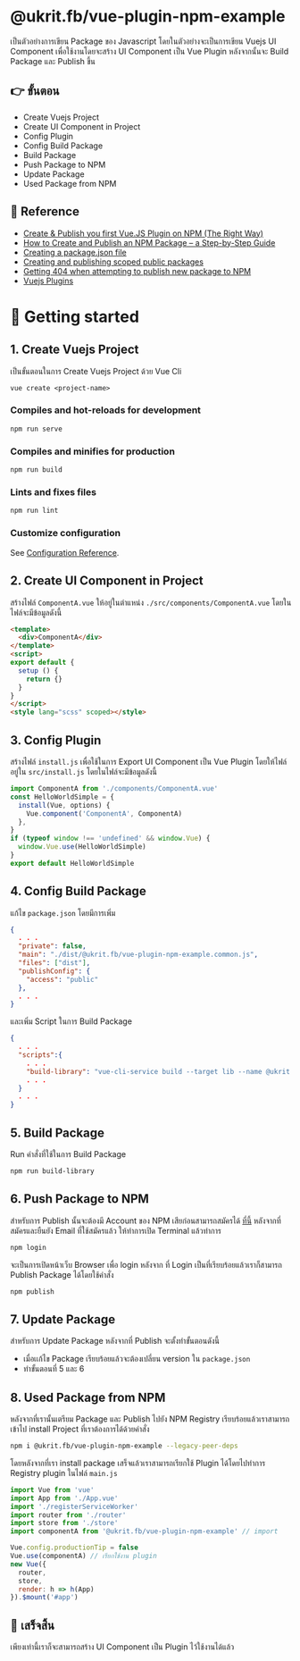 <!-- 📌📍📎📢🔎🚩🛠❌❓❗🎉🏁🏅💯💢💡 -->

# @ukrit.fb/vue-plugin-npm-example

เป็นตัวอย่างการเขียน Package ของ Javascript โดยในตัวอย่างจะเป็นการเขียน Vuejs UI Component เพื่อใช้งานโดยจะสร้าง UI Component เป็น Vue Plugin หลังจากนั้นจะ Build Package และ Publish ขึ้น

## 👉 ขั้นตอน

- Create Vuejs Project
- Create UI Component in Project
- Config Plugin
- Config Build Package
- Build Package
- Push Package to NPM
- Update Package
- Used Package from NPM

## 📎 Reference

- [Create & Publish you first Vue.JS Plugin on NPM (The Right Way) ](https://5balloons.info/create-publish-you-first-vue-plugin-on-npm-the-right-way/)
- [How to Create and Publish an NPM Package – a Step-by-Step Guide](https://www.freecodecamp.org/news/how-to-create-and-publish-your-first-npm-package/)
- [Creating a package.json file](https://docs.npmjs.com/creating-a-package-json-file)
- [Creating and publishing scoped public packages](https://docs.npmjs.com/creating-and-publishing-scoped-public-packages)
- [Getting 404 when attempting to publish new package to NPM](https://stackoverflow.com/questions/39115101/getting-404-when-attempting-to-publish-new-package-to-npm)
- [Vuejs Plugins](https://v2.vuejs.org/v2/guide/plugins.html)

# 📌 Getting started

## 1. Create Vuejs Project

เป็นขั้นตอนในการ Create Vuejs Project ด้วย Vue Cli

```
vue create <project-name>
```

### Compiles and hot-reloads for development

```
npm run serve
```

### Compiles and minifies for production

```
npm run build
```

### Lints and fixes files

```
npm run lint
```

### Customize configuration

See [Configuration Reference](https://cli.vuejs.org/config/).

## 2. Create UI Component in Project
สร้างไฟล์ `ComponentA.vue` ให้อยู่ในตำแหน่ง `./src/components/ComponentA.vue` โดยในไฟล์จะมีข้อมูลดังนี้

``` HTML
<template>
  <div>ComponentA</div>
</template>
<script>
export default {
  setup () {
    return {}
  }
}
</script>
<style lang="scss" scoped></style>
```

## 3. Config Plugin

สร้างไฟล์​ `install.js` เพื่อใช้ในการ Export UI Component เป็น Vue Plugin โดยให้ไฟล์อยู่ใน `src/install.js` โดยในไฟล์จะมีข้อมูลดังนี้

```javascript
import ComponentA from './components/ComponentA.vue'
const HelloWorldSimple = {
  install(Vue, options) {
    Vue.component('ComponentA', ComponentA)
  },
}
if (typeof window !== 'undefined' && window.Vue) {
  window.Vue.use(HelloWorldSimple)
}
export default HelloWorldSimple
```

## 4. Config Build Package

แก้ไข `package.json` โดยมีการเพิ่ม

```json
{
  . . .
  "private": false,
  "main": "./dist/@ukrit.fb/vue-plugin-npm-example.common.js",
  "files": ["dist"],
  "publishConfig": {
    "access": "public"
  },
  . . .
}
```

และเพิ่ม Script ในการ Build Package

```json
{
  . . .
  "scripts":{
    . . .
    "build-library": "vue-cli-service build --target lib --name @ukrit.fb/vue-plugin-npm-example ./src/install.js",
    . . .
  }
  . . .
}
```

## 5. Build Package
Run คำสั่งที่ใช้ในการ Build Package

``` sh
npm run build-library
```

## 6. Push Package to NPM
สำหรับการ Publish นั้นจะต้องมี Account ของ NPM เสียก่อนสามารถสมัครได้ [ที่นี้](https://www.npmjs.com/) หลังจากที่สมัครและยืนยัง Email ที่ใช้สมัครแล้ว ให้ทำการเปิด Terminal แล้วทำการ 

``` sh
npm login
```

จะเป็นการเปิดหน้าเว็บ Browser เพื่อ login หลังจาก ที่ Login เป็นที่เรียบร้อยแล้วเราก็สามารถ Publish Package ได้โดยใช้คำสั่ง

``` sh 
npm publish
```

## 7. Update Package
สำหรับการ Update Package หลังจากที่ Publish จะตั้งทำขั้นตอนดังนี้

- เมื่อเเก้ไข Package เรียบร้อยแล้วจะต้องเปลี่ยน version ใน `package.json`
- ทำขั้นตอนที่ 5 และ 6

## 8. Used Package from NPM
หลังจากที่เรานั้นเตรียม Package และ Publish ไปยัง NPM Registry เรียบร้อยแล้วเราสามารถเข้าไป install Project ที่เราต้องการได้ด้วยคำสั่ง 

``` sh
npm i @ukrit.fb/vue-plugin-npm-example --legacy-peer-deps
```

โดยหลังจากที่เรา install package เสร็จแล้วเราสามารถเรียกใช้ Plugin ได้โดยไปทำการ Registry plugin ในไฟล์​ `main.js` 

``` javascript 
import Vue from 'vue'
import App from './App.vue'
import './registerServiceWorker'
import router from './router'
import store from './store'
import componentA from '@ukrit.fb/vue-plugin-npm-example' // import 

Vue.config.productionTip = false
Vue.use(componentA) // เรียกใช้งาน plugin
new Vue({
  router,
  store,
  render: h => h(App)
}).$mount('#app')
```

##  🎉 เสร็จสิ้น
เพียงเท่านี้เราก็จะสามารถสร้าง UI Component เป็น Plugin ไว้ใช้งานได้แล้ว